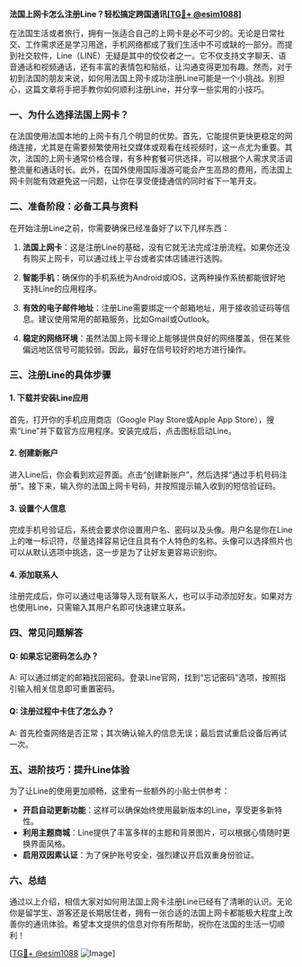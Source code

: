 **法国上网卡怎么注册Line？轻松搞定跨国通讯[[TG💪+ @esim1088](https://t.me/s/esim1088)]**

在法国生活或者旅行，拥有一张适合自己的上网卡是必不可少的。无论是日常社交、工作需求还是学习用途，手机网络都成了我们生活中不可或缺的一部分。而提到社交软件，Line（LINE）无疑是其中的佼佼者之一。它不仅支持文字聊天、语音通话和视频通话，还有丰富的表情包和贴纸，让沟通变得更加有趣。然而，对于初到法国的朋友来说，如何用法国上网卡成功注册Line可能是一个小挑战。别担心，这篇文章将手把手教你如何顺利注册Line，并分享一些实用的小技巧。

### 一、为什么选择法国上网卡？

在法国使用法国本地的上网卡有几个明显的优势。首先，它能提供更快更稳定的网络连接，尤其是在需要频繁使用社交媒体或观看在线视频时，这一点尤为重要。其次，法国的上网卡通常价格合理，有多种套餐可供选择，可以根据个人需求灵活调整流量和通话时长。此外，在国外使用国际漫游可能会产生高昂的费用，而法国上网卡则能有效避免这一问题，让你在享受便捷通信的同时省下一笔开支。

### 二、准备阶段：必备工具与资料

在开始注册Line之前，你需要确保已经准备好了以下几样东西：

1. **法国上网卡**：这是注册Line的基础，没有它就无法完成注册流程。如果你还没有购买上网卡，可以通过线上平台或者实体店铺进行选购。
   
2. **智能手机**：确保你的手机系统为Android或iOS，这两种操作系统都能很好地支持Line的应用程序。

3. **有效的电子邮件地址**：注册Line需要绑定一个邮箱地址，用于接收验证码等信息。建议使用常用的邮箱服务，比如Gmail或Outlook。

4. **稳定的网络环境**：虽然法国上网卡理论上能够提供良好的网络覆盖，但在某些偏远地区信号可能较弱。因此，最好在信号较好的地方进行操作。

### 三、注册Line的具体步骤

#### 1. 下载并安装Line应用

首先，打开你的手机应用商店（Google Play Store或Apple App Store），搜索“Line”并下载官方应用程序。安装完成后，点击图标启动Line。

#### 2. 创建新账户

进入Line后，你会看到欢迎界面。点击“创建新账户”，然后选择“通过手机号码注册”。接下来，输入你的法国上网卡号码，并按照提示输入收到的短信验证码。

#### 3. 设置个人信息

完成手机号验证后，系统会要求你设置用户名、密码以及头像。用户名是你在Line上的唯一标识符，尽量选择容易记住且具有个人特色的名称。头像可以选择照片也可以从默认选项中挑选，这一步是为了让好友更容易识别你。

#### 4. 添加联系人

注册完成后，你可以通过电话簿导入现有联系人，也可以手动添加好友。如果对方也使用Line，只需输入其用户名即可快速建立联系。

### 四、常见问题解答

#### Q: 如果忘记密码怎么办？
A: 可以通过绑定的邮箱找回密码。登录Line官网，找到“忘记密码”选项，按照指引输入相关信息即可重置密码。

#### Q: 注册过程中卡住了怎么办？
A: 首先检查网络是否正常；其次确认输入的信息无误；最后尝试重启设备后再试一次。

### 五、进阶技巧：提升Line体验

为了让Line的使用更加顺畅，这里有一些额外的小贴士供参考：

- **开启自动更新功能**：这样可以确保始终使用最新版本的Line，享受更多新特性。
- **利用主题商城**：Line提供了丰富多样的主题和背景图片，可以根据心情随时更换界面风格。
- **启用双因素认证**：为了保护账号安全，强烈建议开启双重身份验证。

### 六、总结

通过以上介绍，相信大家对如何用法国上网卡注册Line已经有了清晰的认识。无论你是留学生、游客还是长期居住者，拥有一张合适的法国上网卡都能极大程度上改善你的通讯体验。希望本文提供的信息对你有所帮助，祝你在法国的生活一切顺利！

[[TG💪+ @esim1088](https://t.me/s/esim1088) ![Image](https://i.postimg.cc/4NQfJmqS/Snipaste-2025-05-13-00-14-12.png)]